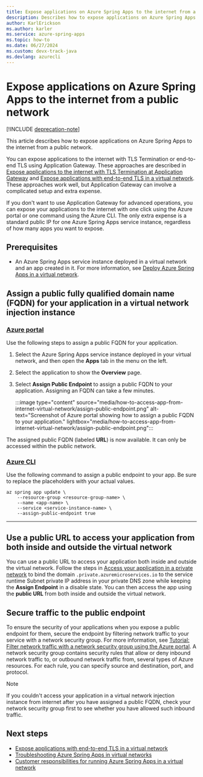 ```yaml
---
title: Expose applications on Azure Spring Apps to the internet from a public network
description: Describes how to expose applications on Azure Spring Apps to the internet from a public network.
author: KarlErickson
ms.author: karler
ms.service: azure-spring-apps
ms.topic: how-to
ms.date: 06/27/2024
ms.custom: devx-track-java
ms.devlang: azurecli
---
```


# Expose applications on Azure Spring Apps to the internet from a public network

[!INCLUDE [deprecation-note](../includes/deprecation-note.md)]

This article describes how to expose applications on Azure Spring Apps to the internet from a public network.

You can expose applications to the internet with TLS Termination or end-to-end TLS using Application Gateway. These approaches are described in [Expose applications to the internet with TLS Termination at Application Gateway](./expose-apps-gateway-tls-termination.md) and [Expose applications with end-to-end TLS in a virtual network](../basic-standard/expose-apps-gateway-end-to-end-tls.md?toc=/azure/spring-apps/enterprise/toc.json&bc=/azure/spring-apps/enterprise/breadcrumb/toc.json). These approaches work well, but Application Gateway can involve a complicated setup and extra expense.

If you don't want to use Application Gateway for advanced operations, you can expose your applications to the internet with one click using the Azure portal or one command using the Azure CLI. The only extra expense is a standard public IP for one Azure Spring Apps service instance, regardless of how many apps you want to expose.

## Prerequisites

- An Azure Spring Apps service instance deployed in a virtual network and an app created in it. For more information, see [Deploy Azure Spring Apps in a virtual network](../basic-standard/how-to-deploy-in-azure-virtual-network.md?toc=/azure/spring-apps/enterprise/toc.json&bc=/azure/spring-apps/enterprise/breadcrumb/toc.json).

## Assign a public fully qualified domain name (FQDN) for your application in a virtual network injection instance


### [Azure portal](#tab/azure-portal)

Use the following steps to assign a public FQDN for your application.

1. Select the Azure Spring Apps service instance deployed in your virtual network, and then open the **Apps** tab in the menu on the left.

1. Select the application to show the **Overview** page.

1. Select **Assign Public Endpoint** to assign a public FQDN to your application. Assigning an FQDN can take a few minutes.

   :::image type="content" source="media/how-to-access-app-from-internet-virtual-network/assign-public-endpoint.png" alt-text="Screenshot of Azure portal showing how to assign a public FQDN to your application." lightbox="media/how-to-access-app-from-internet-virtual-network/assign-public-endpoint.png":::

The assigned public FQDN (labeled **URL**) is now available. It can only be accessed within the public network.

### [Azure CLI](#tab/azure-CLI)

Use the following command to assign a public endpoint to your app. Be sure to replace the placeholders with your actual values.

```azurecli
az spring app update \
    --resource-group <resource-group-name> \
    --name <app-name> \
    --service <service-instance-name> \
    --assign-public-endpoint true
```

---

## Use a public URL to access your application from both inside and outside the virtual network

You can use a public URL to access your application both inside and outside the virtual network. Follow the steps in [Access your application in a private network](../basic-standard/access-app-virtual-network.md?toc=/azure/spring-apps/enterprise/toc.json&bc=/azure/spring-apps/enterprise/breadcrumb/toc.json) to bind the domain `.private.azuremicroservices.io` to the service runtime Subnet private IP address in your private DNS zone while keeping the **Assign Endpoint** in a disable state. You can then access the app using the **public URL** from both inside and outside the virtual network.

## Secure traffic to the public endpoint

To ensure the security of your applications when you expose a public endpoint for them, secure the endpoint by filtering network traffic to your service with a network security group. For more information, see [Tutorial: Filter network traffic with a network security group using the Azure portal](../../virtual-network/tutorial-filter-network-traffic.md). A network security group contains security rules that allow or deny inbound network traffic to, or outbound network traffic from, several types of Azure resources. For each rule, you can specify source and destination, port, and protocol.

> [!NOTE]
> If you couldn't access your application in a virtual network injection instance from internet after you have assigned a public FQDN, check your network security group first to see whether you have allowed such inbound traffic.

## Next steps

- [Expose applications with end-to-end TLS in a virtual network](../basic-standard/expose-apps-gateway-end-to-end-tls.md?toc=/azure/spring-apps/enterprise/toc.json&bc=/azure/spring-apps/enterprise/breadcrumb/toc.json)
- [Troubleshooting Azure Spring Apps in virtual networks](../basic-standard/troubleshooting-vnet.md?toc=/azure/spring-apps/enterprise/toc.json&bc=/azure/spring-apps/enterprise/breadcrumb/toc.json)
- [Customer responsibilities for running Azure Spring Apps in a virtual network](../basic-standard/vnet-customer-responsibilities.md?toc=/azure/spring-apps/enterprise/toc.json&bc=/azure/spring-apps/enterprise/breadcrumb/toc.json)

